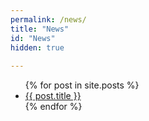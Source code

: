 ```yaml
---
permalink: /news/
title: "News"
id: "News"
hidden: true
    
---
```


<ul>
   {% for post in site.posts %}
     <li>
       <a href="/geosmartsite{{ post.url }}">{{ post.title }}</a>
     </li>
   {% endfor %}
 </ul>







